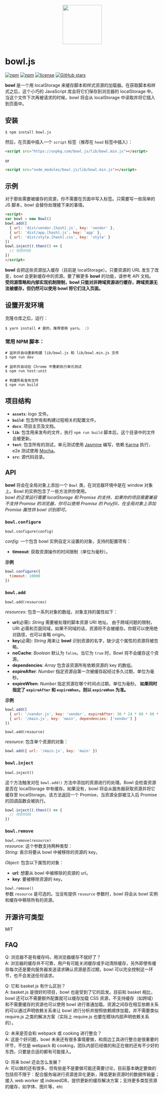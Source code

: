 <p align="center"><image src="https://github.com/classicemi/bowl.js/blob/develop/assets/logo.png?raw=true" width="128"></p>

# bowl.js
[![npm](https://img.shields.io/npm/v/bowl.js.svg?style=flat-square)](https://www.npmjs.com/package/bowl.js)
[![npm](https://img.shields.io/npm/dt/bowl.js.svg?style=flat-square)](https://www.npmjs.com/package/bowl.js)
[![license](https://img.shields.io/github/license/elemefe/bowl.svg?style=flat-square)](https://github.com/ElemeFE/bowl)
[![GitHub stars](https://img.shields.io/github/stars/elemefe/bowl.svg?style=social&label=Star)](https://github.com/ElemeFE/bowl)

**bowl** 是一个用 localStorage 来缓存脚本和样式资源的加载器。在获取脚本和样式之后，这个小巧的 JavaScript 库会将它们保存到浏览器的 localStorage 中。当这个文件下次再被请求的时候，bowl 将会从 localStorage 中读取并将它插入到页面中。

## 安装
``` shell
$ npm install bowl.js
```
然后，在页面中插入一个 `script` 标签（推荐在 `head` 标签中插入）：
``` html
<script src="https://unpkg.com/bowl.js/lib/bowl.min.js"></script>
```
or
``` html
<script src="node_modules/bowl.js/lib/bowl.min.js"></script>
```

## 示例
对于那些需要被缓存的资源，你不需要在页面中写入标签。只需要写一些简单的 JS 脚本，bowl 会替你处理接下来的事情。
```html
<script>
var bowl = new Bowl()
bowl.add([
  { url: 'dist/vendor.[hash].js', key: 'vendor' },
  { url: 'dist/app.[hash].js', key: 'app' },
  { url: 'dist/style.[hash].css', key: 'style' }
])
bowl.inject().then(() => {
  // 你的代码
})
</script>
```
**bowl** 会把这些资源加入缓存（目前是 localStorage）。只要资源的 URL 发生了改变，bowl 会更新缓存中的资源。要了解更多 **bowl** 的功能，请参考 API 文档。  
**受同源策略和内部实现机制限制，bowl 只能对非跨域资源进行缓存，跨域资源无法被缓存，但仍然可以使用 bowl 将它们注入页面。**

## 设置开发环境
克隆仓库之后，运行：
```shell
$ yarn install # 是的，推荐使用 yarn。 :)
```
### 常用 NPM 脚本：
```shell
# 监听并自动重新构建 lib/bowl.js 和 lib/bowl.min.js 文件
$ npm run dev

# 监听并自动在 Chrome 中重新执行单元测试
$ npm run test:unit

# 构建所有发布文件
$ npm run build
```

## 项目结构
+ **`assets`**: logo 文件。
+ **`build`**: 包含所有和构建过程相关的配置文件。
+ **`docs`**: 项目主页及文档。
+ **`lib`**: 包含用来发布的文件，执行 `npm run build` 脚本后，这个目录中的文件会被更新。
+ **`test`**: 包含所有的测试，单元测试使用 [Jasmine](http://jasmine.github.io/2.5/introduction) 编写，依赖 [Karma](http://karma-runner.github.io/1.0/index.html) 执行，e2e 测试使用 [Mocha](https://mochajs.org/)。
+ **`src`**: 源代码目录。

## API
**bowl** 将会在全局对象上添加一个 `Bowl` 类，在浏览器环境中是在 window 对象上。Bowl 的实例包含了一些方法供你使用。  
*bowl 的正常运行需要 localStorage 和 Promise 的支持，如果你的项目需要兼容不支持 Promise 的浏览器，你可以使用 Promise 的 Polyfill，在全局对象上添加 Promise 属性供 bowl 识别即可。*

### `bowl.configure`
`bowl.configure(config)`

*config:* 一个包含 bowl 实例自定义设置的对象，支持的配置项有：
+ **timeout**: 获取资源操作的时间限制（单位为毫秒）。

**示例**
```javascript
bowl.configure({
  timeout: 10000
})
```

### `bowl.add`
`bowl.add(resources)`

*resources:* 包含一系列对象的数组，对象支持的属性如下：
+ **url**(必需): *String* 需要被处理的脚本资源 URI 地址。 由于跨域问题的限制，URI 必需和页面同域，如果不同域的话，资源将不会被缓存。你既可以使用绝对路径，也可以省略 origin。
+ **key**(必需): *String* 用来让 **bowl** 识别资源的名字，缺少这个属性的资源将被忽略。
+ **noCache**: *Boolean* 默认为 `false`。当它为 `true` 时，Bowl 将不会缓存这个资源。
+ **dependencies**: *Array* 包含该资源所有依赖资源的 key 的数组。
+ **expireAfter**: *Number* 指定资源自第一次被缓存起经过多久过期，单位为毫秒。
+ **expireWhen**: *Number* 指定资源在哪个时间点过期，单位为毫秒。
**如果同时指定了 `expireAfter` 和 `expireWhen`，则以 `expireWhen` 为准。**

**示例**
```javascript
bowl.add([
  { url: '/vendor.js', key: 'vendor', expireAfter: 30 * 24 * 60 * 60 * 1000 }
  { url: '/main.js', key: 'main', dependencies: ['vendor'] }
])
```

`bowl.add(resource)`

*resource:* 包含单个资源的对象：
``` javascript
bowl.add({ url: '/main.js', key: 'main' })
```

### `bowl.inject`
`bowl.inject()`

这个方法触发对在 `bowl.add()` 方法中添加的资源进行的处理。Bowl 会检查资源是否在 localStorage 中有缓存。如果没有，bowl 将会从服务器获取资源并将它缓存至 localStorage。该方法返回一个 Promise，当资源全部被注入后 Promise 的回调函数会被执行。
```javascript
bowl.inject().then(() => {
  // 你的代码
})
```

### `bowl.remove`
`bowl.remove(resource)`  
*resource:* 这个参数支持两种类型：  
*String:* 表示将要从 bowl 中被移除的资源的 key。

*Object:* 包含以下属性的对象：
+ **url**: 想要从 bowl 中被移除的资源的 url。
+ **key**: 要被移除资源的 key。

`bowl.remove()`  
参数 `resource` 是可选的。当没有提供 `resource` 参数时，bowl 将会从 bowl 实例和缓存中移除所有的资源。

## 开源许可类型
MIT

## FAQ
Q: 浏览器不是有缓存吗，用浏览器缓存不就好了？  
A: 浏览器的缓存并不可靠，用户有可能关闭缓存或手动清除缓存，另外即使有缓存每次还是要向服务器发送请求确认资源是否过期，bowl 可以完全控制这一环节，也不会发送任何请求。

Q: 它和 basket.js 有什么区别？  
A: basket.js 是很好的项目，bowl 也是受到了它的启发。目前和 basket 相比，bowl 还可以不需要额外配置就可以缓存加载 CSS 资源，不支持缓存（如跨域）和不需要缓存的资源也可以使用 bowl 进行普通加载。资源之间存在相互依赖关系的可以通过声明依赖关系来让 bowl 进行分析并按照依赖顺序加载，并不需要类似 require.js 之类的解决方案（实际上 require.js 也要在模块内部声明依赖关系的）。

Q: 未来是否会和 webpack 或 cooking 进行整合？  
A: 这是个好问题，bowl 未来还有很多事情要做，和周边工具进行整合是很重要的环节，不仅是 webpack 和 cooking，团队内部已经做的和正在做的还有不少好的东西，只要是合适的都有可能接入。

Q: 将来 bowl 还会怎么发展？  
A: 可以做的还有很多，但有些是不是要做可能还需要讨论，目前基本确定要做的包括但不限于：配合服务端进行资源差异化更新，降低更新资源时的数据传输量；接入 web worker 或 indexedDB，提供更新的缓存解决方案；支持更多类型资源的缓存，如字体、图片等，etc
